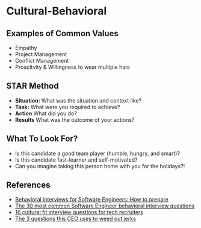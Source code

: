 # Cultural-Behavioral

## Examples of Common Values

  - Empathy
  - Project Management
  - Conflict Management
  - Proacitvity & Willingness to wear multiple hats

## STAR Method

  - **Situation:** What was the situation and context like?
  - **Task:** What were you required to achieve?
  - **Action** What did you do?
  - **Results** What was the outcome of your actions?

## What To Look For?

  - Is this candidate a good team player (humble, hungry, and smart)?
  - Is this candidate fast-learner and self-motivated?
  - Can you imagine taking this person home with you for the holidays?!

## References

  - [Behavioral interviews for Software Engineers: How to prepare](https://www.techinterviewhandbook.org/behavioral-interview)
  - [The 30 most common Software Engineer behavioral interview questions](https://www.techinterviewhandbook.org/behavioral-interview-questions)
  - [16 cultural fit interview questions for tech recruiters](https://www.wearedevelopers.com/blog/16-cultural-fit-interview-questions-for-tech-recruiters)
  - [The 3 questions this CEO uses to weed out jerks](https://ideas.ted.com/the-3-questions-this-ceo-uses-to-weed-out-jerks)

